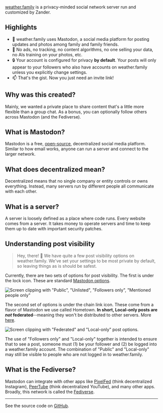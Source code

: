 [weather.family](https://weather.family) is a privacy-minded social network server run and customized by Zander.

## Highlights

- 🐘 weather.family uses Mastodon, a social media platform for posting updates and photos among family and family friends.
- 🚫 No ads, no tracking, no content algorithms, no one selling your data, no AIs training on your photos, etc.
- 🔒 Your account is configured for privacy **by default**. Your posts will only appear to your followers who also have accounts on weather.family unless you explicitly change settings.
- 📫 That's the gist. Now you just need an invite link!

## Why was this created?

Mainly, we wanted a private place to share content that's a little more flexible than a group chat. As a bonus, you can optionally follow others across Mastodon (and the Fediverse).

## What is Mastodon?

Mastodon is a free, [open-source](https://opensource.com/resources/what-open-source), decentralized social media platform. Similar to how email works, anyone can run a server and connect to the larger network.

## What does decentralized mean?

Decentralized means that no single company or entity controls or owns everything. Instead, many servers run by different people all communicate with each other.

## What is a server?

A server is loosely defined as a place where code runs. Every website comes from a server. It takes money to operate servers and time to keep them up to date with important security patches.

## Understanding post visibility

> Hey, there! 👋 We have quite a few post visibility options on weather.family. We've set your settings to be most private by default, so leaving things as is should be safest.

Currently, there are two sets of options for post visibility. The first is under the lock icon. These are standard [Mastodon options](https://docs.joinmastodon.org/user/posting/#privacy).

![Screen clipping with "Public", "Unlisted", "Followers only", "Mentioned people only"](/followers-only.png)

The second set of options is under the chain link icon. These come from a flavor of Mastodon we use called Hometown. **In short, Local-only posts are _not_ federated**--meaning they won't be distributed to other servers. More [here](https://github.com/hometown-fork/hometown/wiki/Local-only-posting).

![Screen clipping with "Federated" and "Local-only" post options.](/local-only.png)

The use of "Followers only" and "Local-only" together is intended to  ensure that to see a post, someone must (1) be your follower and (2) be logged into a weather.family account. The combination of "Public" and "Local-only" may still be visible to people who are not logged in to weather.family.

## What is the Fediverse?

Mastodon can integrate with other apps like [PixelFed](https://pixelfed.org/) (think decentralized Instagram), [PeerTube](https://joinpeertube.org/) (think decentralized YouTube), and many other apps. Broadly, this network is called the [Fediverse](https://en.wikipedia.org/wiki/Fediverse).

---
See the source code on [GitHub](https://github.com/steamwings/weather.family).
